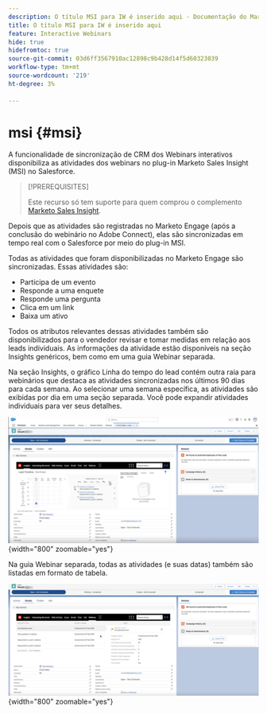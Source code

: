 ```yaml
---
description: O título MSI para IW é inserido aqui - Documentação do Marketo - Documentação do produto
title: O título MSI para IW é inserido aqui
feature: Interactive Webinars
hide: true
hidefromtoc: true
source-git-commit: 03d6ff3567910ac12898c9b428d14f5d60323039
workflow-type: tm+mt
source-wordcount: '219'
ht-degree: 3%

---
```


# msi {#msi}

A funcionalidade de sincronização de CRM dos Webinars interativos disponibiliza as atividades dos webinars no plug-in Marketo Sales Insight (MSI) no Salesforce.

>[!PREREQUISITES]
>
>Este recurso só tem suporte para quem comprou o complemento [Marketo Sales Insight](https://business.adobe.com/products/marketo/sales-intelligence-engagement.html).

Depois que as atividades são registradas no Marketo Engage (após a conclusão do webinário no Adobe Connect), elas são sincronizadas em tempo real com o Salesforce por meio do plug-in MSI.

Todas as atividades que foram disponibilizadas no Marketo Engage são sincronizadas. Essas atividades são:

* Participa de um evento
* Responde a uma enquete
* Responde uma pergunta
* Clica em um link
* Baixa um ativo

Todos os atributos relevantes dessas atividades também são disponibilizados para o vendedor revisar e tomar medidas em relação aos leads individuais. As informações da atividade estão disponíveis na seção Insights genéricos, bem como em uma guia Webinar separada.

Na seção Insights, o gráfico Linha do tempo do lead contém outra raia para webinários que destaca as atividades sincronizadas nos últimos 90 dias para cada semana. Ao selecionar uma semana específica, as atividades são exibidas por dia em uma seção separada. Você pode expandir atividades individuais para ver seus detalhes.

![](assets/msi-iw-1.png){width="800" zoomable="yes"}

Na guia Webinar separada, todas as atividades (e suas datas) também são listadas em formato de tabela.

![](assets/msi-iw-2.png){width="800" zoomable="yes"}
